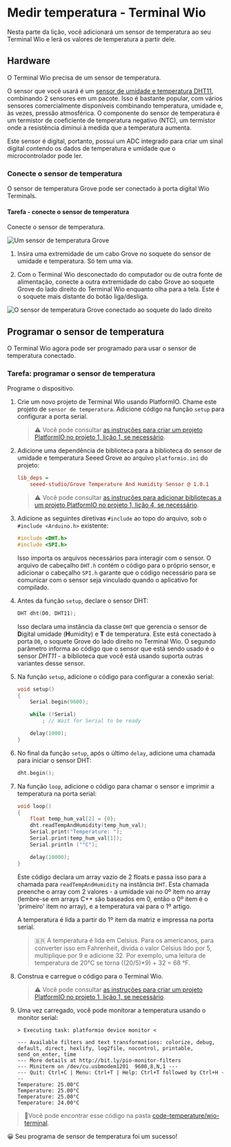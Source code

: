 # Medir temperatura - Terminal Wio

Nesta parte da lição, você adicionará um sensor de temperatura ao seu Terminal Wio e lerá os valores de temperatura a partir dele.

## Hardware

O Terminal Wio precisa de um sensor de temperatura.

O sensor que você usará é um [sensor de umidade e temperatura DHT11](https://www.seeedstudio.com/Grove-Temperature-Humidity-Sensor-DHT11.html), combinando 2 sensores em um pacote. Isso é bastante popular, com vários sensores comercialmente disponíveis combinando temperatura, umidade e, às vezes, pressão atmosférica. O componente do sensor de temperatura é um termistor de coeficiente de temperatura negativo (NTC), um termistor onde a resistência diminui à medida que a temperatura aumenta.

Este sensor é digital, portanto, possui um ADC integrado para criar um sinal digital contendo os dados de temperatura e umidade que o microcontrolador pode ler.
### Conecte o sensor de temperatura

O sensor de temperatura Grove pode ser conectado à porta digital Wio Terminals.

#### Tarefa - conecte o sensor de temperatura

Conecte o sensor de temperatura.

![Um sensor de temperatura Grove](../../../../images/grove-dht11.png)

1. Insira uma extremidade de um cabo Grove no soquete do sensor de umidade e temperatura. Só tem uma via.

1. Com o Terminal Wio desconectado do computador ou de outra fonte de alimentação, conecte a outra extremidade do cabo Grove ao soquete Grove do lado direito do Terminal Wio enquanto olha para a tela. Este é o soquete mais distante do botão liga/desliga.

![O sensor de temperatura Grove conectado ao soquete do lado direito](../../../../images/wio-temperature-sensor.png)

## Programar o sensor de temperatura

O Terminal Wio agora pode ser programado para usar o sensor de temperatura conectado.

### Tarefa: programar o sensor de temperatura

Programe o dispositivo.

1. Crie um novo projeto de Terminal Wio usando PlatformIO. Chame este projeto de `sensor de temperatura`. Adicione código na função `setup` para configurar a porta serial.

    > ⚠️ Você pode consultar [as instruções para criar um projeto PlatformIO no projeto 1, lição 1, se necessário](../../../1-getting-started/lessons/1-introduction-to-iot/translations/wio-terminal.pt.md#crie-um-projeto-platformio).

1. Adicione uma dependência de biblioteca para a biblioteca do sensor de umidade e temperatura Seeed Grove ao arquivo `platformio.ini` do projeto:

    ```ini
    lib_deps =
        seeed-studio/Grove Temperature And Humidity Sensor @ 1.0.1
    ```

    > ⚠️ Você pode consultar [as instruções para adicionar bibliotecas a um projeto PlatformIO no projeto 1, lição 4, se necessário](../../../../1-getting-started/lessons/4-connect-internet/translactions/wio-terminal-mqtt.pt.md#install-the-wifi-and-mqtt-arduino-libraries).

1. Adicione as seguintes diretivas `#include` ao topo do arquivo, sob o `#include <Arduino.h>` existente:

    ```cpp
    #include <DHT.h>
    #include <SPI.h>
    ```

    Isso importa os arquivos necessários para interagir com o sensor. O arquivo de cabeçalho `DHT.h` contém o código para o próprio sensor, e adicionar o cabeçalho `SPI.h` garante que o código necessário para se comunicar com o sensor seja vinculado quando o aplicativo for compilado.

1. Antes da função `setup`, declare o sensor DHT:

    ```cpp
    DHT dht(D0, DHT11);
    ```

    Isso declara uma instância da classe `DHT` que gerencia o sensor de **D**igital umidade (**H**umidity) e **T** de temperatura. Este está conectado à porta `D0`, o soquete Grove do lado direito no Terminal Wio. O segundo parâmetro informa ao código que o sensor que está sendo usado é o sensor *DHT11* - a biblioteca que você está usando suporta outras variantes desse sensor.

1. Na função `setup`, adicione o código para configurar a conexão serial:

    ```cpp
    void setup()
    {
        Serial.begin(9600);
    
        while (!Serial)
            ; // Wait for Serial to be ready
    
        delay(1000);
    }
    ```

1. No final da função `setup`, após o último `delay`, adicione uma chamada para iniciar o sensor DHT:

    ```cpp
    dht.begin();
    ```

1. Na função `loop`, adicione o código para chamar o sensor e imprimir a temperatura na porta serial:

    ```cpp
    void loop()
    {
        float temp_hum_val[2] = {0};
        dht.readTempAndHumidity(temp_hum_val);
        Serial.print("Temperature: ");
        Serial.print(temp_hum_val[1]);
        Serial.println ("°C");
    
        delay(10000);
    }
    ```

    Este código declara um array vazio de 2 floats e passa isso para a chamada para `readTempAndHumidity` na instância `DHT`. Esta chamada preenche o array com 2 valores - a umidade vai no 0º item no array (lembre-se em arrays C++ são baseados em 0, então o 0º item é o 'primeiro' item no array), e a temperatura vai para o 1º artigo.

     A temperatura é lida a partir do 1º item da matriz e impressa na porta serial.

    > 🇧🇷 A temperatura é lida em Celsius. Para os americanos, para converter isso em Fahrenheit, divida o valor Celsius lido por 5, multiplique por 9 e adicione 32. Por exemplo, uma leitura de temperatura de 20°C se torna ((20/5)*9) + 32 = 68 °F.

1. Construa e carregue o código para o Terminal Wio.

    > ⚠️ Você pode consultar [as instruções para criar um projeto PlatformIO no projeto 1, lição 1, se necessário](../../../../1-getting-started/lessons/1-introduction-to-iot/translations/wio-terminal.pt.md#write-the-hello-world-app).

1. Uma vez carregado, você pode monitorar a temperatura usando o monitor serial:

    ```output
    > Executing task: platformio device monitor <
    
    --- Available filters and text transformations: colorize, debug, default, direct, hexlify, log2file, nocontrol, printable, send_on_enter, time
    --- More details at http://bit.ly/pio-monitor-filters
    --- Miniterm on /dev/cu.usbmodem1201  9600,8,N,1 ---
    --- Quit: Ctrl+C | Menu: Ctrl+T | Help: Ctrl+T followed by Ctrl+H ---
    Temperature: 25.00°C
    Temperature: 25.00°C
    Temperature: 25.00°C
    Temperature: 24.00°C
    ```

> 💁Você pode encontrar esse código na pasta [code-temperature/wio-terminal](../code-temperature/wio-terminal).

😀 Seu programa de sensor de temperatura foi um sucesso!
